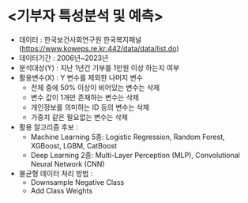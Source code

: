 # <기부자 특성분석 및 예측>

* 데이터 : 한국보건사회연구원 한국복지패널 (https://www.koweps.re.kr:442/data/data/list.do)
* 데이터기간 : 2006년~2023년
* 분석대상(Y) : 지난 1년간 기부를 1만원 이상 하는지 여부
* 활용변수(X) : Y 변수를 제외한 나머지 변수
    * 전체 중에 50% 이상이 비어있는 변수는 삭제
    * 변수 값이 1개만 존재하는 변수는 삭제
    * 개인정보를 의미하는 ID 등의 변수는 삭제
    * 가중치 같은 필요없는 변수는 삭제
* 활용 알고리즘 후보 :
    * Machine Learning 5종: Logistic Regression, Random Forest, XGBoost, LGBM, CatBoost
    * Deep Learning 2종: Multi-Layer Perception (MLP), Convolutional Neural Network (CNN)
* 불균형 데이터 처리 방법 :
    * Downsample Negative Class
    * Add Class Weights

